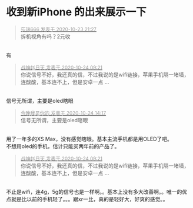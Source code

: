 # 收到新iPhone 的出来展示一下


<div class="quote"><blockquote><font size="2"><a href="https://www.hostloc.com/forum.php?mod=redirect&amp;goto=findpost&amp;pid=9344428&amp;ptid=757793" target="_blank"><font color="#999999">莎瑞666 发表于 2020-10-23 21:27</font></a></font><br />
拆机视角有吗？2元收</blockquote></div><br />
有

<div class="quote"><blockquote><font size="2"><a href="https://www.hostloc.com/forum.php?mod=redirect&amp;goto=findpost&amp;pid=9344417&amp;ptid=757793" target="_blank"><font color="#999999">战神赵日天 发表于 2020-10-24 09:21</font></a></font><br />
你说信号不好，我还真的信，不过我说的是wifi链接，苹果手机隔一堵墙，连酸酸，基本连不上，但是安卓一点 ...</blockquote></div><br />
信号无所谓，主要是oled瞎眼<img id="aimg_w1e57" onclick="zoom(this, this.src, 0, 0, 0)" class="zoom" src="https://cdn.jsdelivr.net/gh/hishis/forum-master/public/images/patch.gif" onmouseover="img_onmouseoverfunc(this)" onload="thumbImg(this)" border="0" alt="" />

<div class="quote"><blockquote><font size="2"><a href="https://www.hostloc.com/forum.php?mod=redirect&amp;goto=findpost&amp;pid=9345773&amp;ptid=757793" target="_blank"><font color="#999999">今晚我是你的 发表于 2020-10-24 14:17</font></a></font><br />
信号无所谓，主要是oled瞎眼</blockquote></div><br />
用了一年多的XS Max，没有感觉瞎眼。基本主流手机都是用OLED了吧。<br />
不想用oled的手机，估计只能买两年前的产品了。

<div class="quote"><blockquote><font size="2"><a href="https://www.hostloc.com/forum.php?mod=redirect&amp;goto=findpost&amp;pid=9344417&amp;ptid=757793" target="_blank"><font color="#999999">战神赵日天 发表于 2020-10-24 09:21</font></a></font><br />
你说信号不好，我还真的信，不过我说的是wifi链接，苹果手机隔一堵墙，连酸酸，基本连不上，但是安卓一点 ...</blockquote></div><br />
不止是wifi，连4g，5g的信号也是一样啊。。基本上没有多大改善啊。。唯一的优点就是比以前的手机轻了。。。跟xr一比，真的是轻好大，好爽的感觉。。
